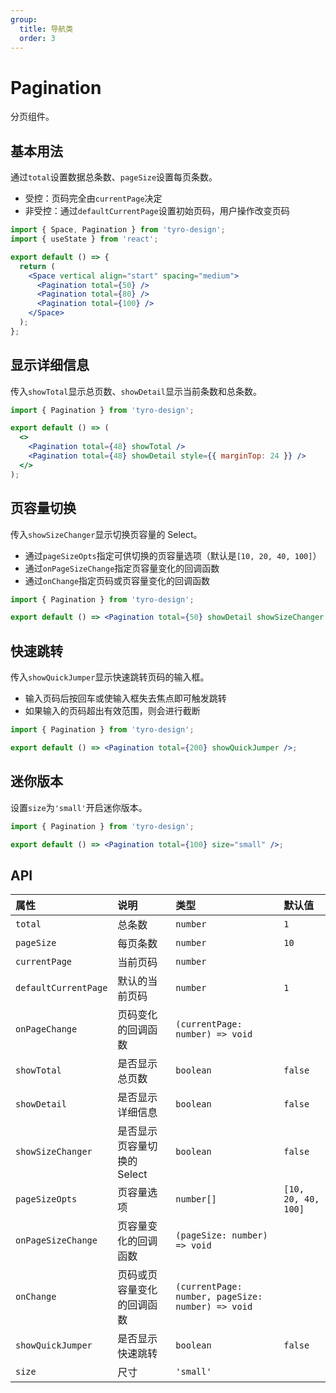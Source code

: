 ```yaml
---
group:
  title: 导航类
  order: 3
---
```


# Pagination

分页组件。

## 基本用法

通过`total`设置数据总条数、`pageSize`设置每页条数。

- 受控：页码完全由`currentPage`决定
- 非受控：通过`defaultCurrentPage`设置初始页码，用户操作改变页码

```jsx
import { Space, Pagination } from 'tyro-design';
import { useState } from 'react';

export default () => {
  return (
    <Space vertical align="start" spacing="medium">
      <Pagination total={50} />
      <Pagination total={80} />
      <Pagination total={100} />
    </Space>
  );
};
```

## 显示详细信息

传入`showTotal`显示总页数、`showDetail`显示当前条数和总条数。

```jsx
import { Pagination } from 'tyro-design';

export default () => (
  <>
    <Pagination total={48} showTotal />
    <Pagination total={48} showDetail style={{ marginTop: 24 }} />
  </>
);
```

## 页容量切换

传入`showSizeChanger`显示切换页容量的 Select。

- 通过`pageSizeOpts`指定可供切换的页容量选项（默认是`[10, 20, 40, 100]`）
- 通过`onPageSizeChange`指定页容量变化的回调函数
- 通过`onChange`指定页码或页容量变化的回调函数

```jsx
import { Pagination } from 'tyro-design';

export default () => <Pagination total={50} showDetail showSizeChanger />;
```

## 快速跳转

传入`showQuickJumper`显示快速跳转页码的输入框。

- 输入页码后按回车或使输入框失去焦点即可触发跳转
- 如果输入的页码超出有效范围，则会进行截断

```jsx
import { Pagination } from 'tyro-design';

export default () => <Pagination total={200} showQuickJumper />;
```

## 迷你版本

设置`size`为`'small'`开启迷你版本。

```jsx
import { Pagination } from 'tyro-design';

export default () => <Pagination total={100} size="small" />;
```

## API

| 属性                 | 说明                        | 类型                                              | 默认值              |
| :------------------- | :-------------------------- | :------------------------------------------------ | :------------------ |
| `total`              | 总条数                      | `number`                                          | `1`                 |
| `pageSize`           | 每页条数                    | `number`                                          | `10`                |
| `currentPage`        | 当前页码                    | `number`                                          |                     |
| `defaultCurrentPage` | 默认的当前页码              | `number`                                          | `1`                 |
| `onPageChange`       | 页码变化的回调函数          | `(currentPage: number) => void`                   |                     |
| `showTotal`          | 是否显示总页数              | `boolean`                                         | `false`             |
| `showDetail`         | 是否显示详细信息            | `boolean`                                         | `false`             |
| `showSizeChanger`    | 是否显示页容量切换的 Select | `boolean`                                         | `false`             |
| `pageSizeOpts`       | 页容量选项                  | `number[]`                                        | `[10, 20, 40, 100]` |
| `onPageSizeChange`   | 页容量变化的回调函数        | `(pageSize: number) => void`                      |                     |
| `onChange`           | 页码或页容量变化的回调函数  | `(currentPage: number, pageSize: number) => void` |                     |
| `showQuickJumper`    | 是否显示快速跳转            | `boolean`                                         | `false`             |
| `size`               | 尺寸                        | `'small'`                                         |                     |
